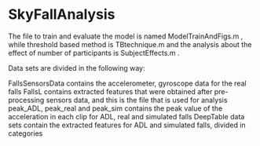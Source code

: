 # SkyFallAnalysis
The file to train and evaluate the model is named ModelTrainAndFigs.m , while threshold based method is TBtechnique.m and the analysis about the effect of number of participants is SubjectEffects.m .

Data sets are divided in the following way:

FallsSensorsData contains the accelerometer, gyroscope data for the real falls
FallsL contains extracted features that were obtained after pre-processing sensors data, and this is the file that is used for analysis
peak_ADL, peak_real and peak_sim contains the peak value of the acceleration in each clip for ADL, real and simulated falls
DeepTable data sets contain the extracted features for ADL and simulated falls, divided in categories
